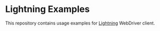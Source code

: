 # Lightning Examples

This repository contains usage examples for [Lightning](https://github.com/aerokube/lightning-java) WebDriver client.

